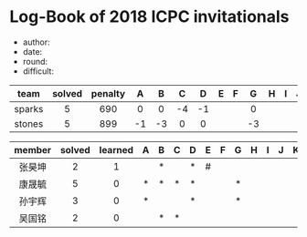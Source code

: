 # Log-Book of 2018 ICPC invitationals
- author: 
- date: 
- round: 
- difficult:


| team | solved | penalty | A | B | C | D | E | F | G | H | I | J | K | L | M |
| :-: | :-: | :-: | :-: | :-: | :-: | :-: | :-: | :-: | :-: | :-: | :-: | :-: | :-: | :-: | :-: | 
| sparks | 5 | 690 | 0 | 0 | -4 | -1 |  |  | 0 |  |  |  |  |  |  |  |  
| stones | 5 | 899 | -1 | -3 | 0 | 0 |  |  | -3 |  |  |  |  |  |  |  | 

| member | solved | learned | A | B | C | D | E | F | G | H | I | J | K | L | M |
| :-: | :-: | :-: | :-: | :-: | :-: | :-: | :-: | :-: | :-: | :-: | :-: | :-: | :-: | :-: | :-: | 
| 张昊坤 | 2 | 1 |  | * |  | * | # |  | |  |  |  |  |  |  |  |  
| 康晟毓 | 5 | 0 | * | * | * | * |  |  | * |  |  |  |  |  |  |  | 
| 孙宇辉 | 3 | 0 | * |  |  | * |  |  | * |  |  |  |  |  |  |  | 
| 吴国铭 | 2 | 0 |  | * | * |  |  |  | |  |  |  |  |  |  |  | 


